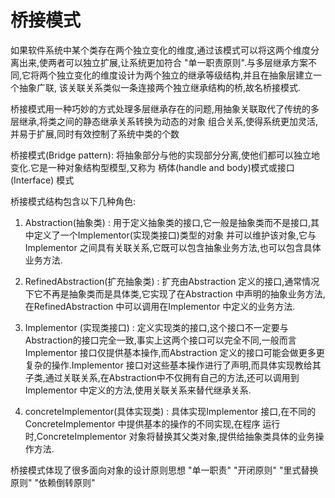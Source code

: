 # 桥接模式
  如果软件系统中某个类存在两个独立变化的维度,通过该模式可以将这两个维度分离出来,使两者可以独立扩展,让系统更加符合
  "单一职责原则".与多层继承方案不同,它将两个独立变化的维度设计为两个独立的继承等级结构,并且在抽象层建立一个抽象广联,
  该关联关系类似一条连接两个独立继承结构的桥,故名桥接模式.

  桥接模式用一种巧妙的方式处理多层继承存在的问题,用抽象关联取代了传统的多层继承,将类之间的静态继承关系转换为动态的对象
  组合关系,使得系统更加灵活,并易于扩展,同时有效控制了系统中类的个数

  桥接模式(Bridge pattern): 将抽象部分与他的实现部分分离,使他们都可以独立地变化.它是一种对象结构型模型,又称为
  柄体(handle and body)模式或接口(Interface) 模式

  桥接模式结构包含以下几种角色:

  1. Abstraction(抽象类) : 用于定义抽象类的接口,它一般是抽象类而不是接口,其中定义了一个Implementor(实现类接口)类型的对象
  并可以维护该对象,它与Implementor 之间具有关联关系,它既可以包含抽象业务方法,也可以包含具体业务方法.

  2. RefinedAbstraction(扩充抽象类) : 扩充由Abstraction 定义的接口,通常情况下它不再是抽象类而是具体类,它实现了在Abstraction
  中声明的抽象业务方法,在RefinedAbstraction 中可以调用在Implementor 中定义的业务方法.

  3. Implementor (实现类接口) : 定义实现类的接口,这个接口不一定要与Abstraction的接口完全一致,事实上这两个接口可以完全不同,一般而言
  Implementor 接口仅提供基本操作,而Abstraction 定义的接口可能会做更多更复杂的操作.Implementor 接口对这些基本操作进行了声明,而具体实现教给其
  子类,通过关联关系,在Abstraction中不仅拥有自己的方法,还可以调用到Implementor 中定义的方法,使用关联关系来替代继承关系.

  4. concreteImplementor(具体实现类) : 具体实现Implementor 接口,在不同的ConcreteImplementor 中提供基本的操作的不同实现,在程序
  运行时,ConcreteImplementor 对象将替换其父类对象,提供给抽象类具体的业务操作方法.

  桥接模式体现了很多面向对象的设计原则思想 "单一职责" "开闭原则" "里式替换原则" "依赖倒转原则"
